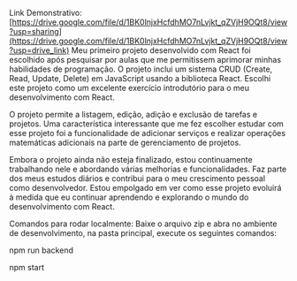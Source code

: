 Link Demonstrativo: [https://drive.google.com/file/d/1BK0lnjxHcfdhMO7nLvjkt_qZVjH9OQt8/view?usp=sharing](https://drive.google.com/file/d/1BK0lnjxHcfdhMO7nLvjkt_qZVjH9OQt8/view?usp=drive_link)
Meu primeiro projeto desenvolvido com React foi escolhido após pesquisar por aulas que me permitissem aprimorar minhas habilidades de programação. O projeto inclui um sistema CRUD (Create, Read, Update, Delete) em JavaScript usando a biblioteca React. Escolhi este projeto como um excelente exercício introdutório para o meu desenvolvimento com React.

O projeto permite a listagem, edição, adição e exclusão de tarefas e projetos. Uma característica interessante que me fez escolher estudar com esse projeto foi a funcionalidade  de adicionar serviços e realizar operações matemáticas adicionais na parte de gerenciamento de projetos.

Embora o projeto ainda não esteja finalizado, estou continuamente trabalhando nele e abordando várias melhorias e funcionalidades. Faz parte dos meus estudos diários e contribui para o meu crescimento pessoal como desenvolvedor. Estou empolgado em ver como esse projeto evoluirá à medida que eu continuar aprendendo e explorando o mundo do desenvolvimento com React.

Comandos para rodar localmente: Baixe o arquivo zip e abra no ambiente de desenvolvimento, na pasta principal, execute os seguintes comandos:


npm run backend

npm start
